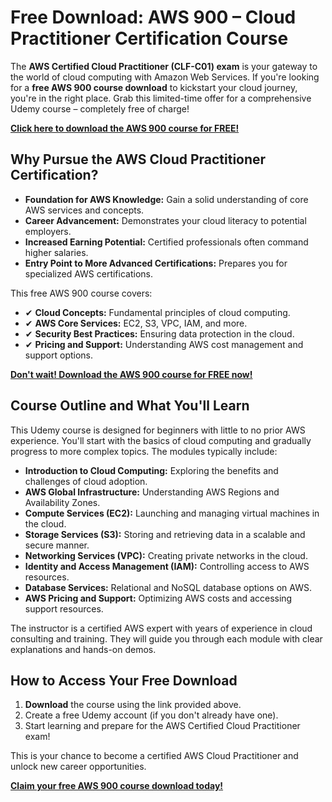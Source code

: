 # Free Download: AWS 900 – Cloud Practitioner Certification Course

The **AWS Certified Cloud Practitioner (CLF-C01) exam** is your gateway to the world of cloud computing with Amazon Web Services. If you're looking for a **free AWS 900 course download** to kickstart your cloud journey, you're in the right place. Grab this limited-time offer for a comprehensive Udemy course – completely free of charge!

[**Click here to download the AWS 900 course for FREE!**](https://udemywork.com/aws-900)

## Why Pursue the AWS Cloud Practitioner Certification?

*   **Foundation for AWS Knowledge:** Gain a solid understanding of core AWS services and concepts.
*   **Career Advancement:** Demonstrates your cloud literacy to potential employers.
*   **Increased Earning Potential:** Certified professionals often command higher salaries.
*   **Entry Point to More Advanced Certifications:** Prepares you for specialized AWS certifications.

This free AWS 900 course covers:

*   ✔ **Cloud Concepts:** Fundamental principles of cloud computing.
*   ✔ **AWS Core Services:** EC2, S3, VPC, IAM, and more.
*   ✔ **Security Best Practices:** Ensuring data protection in the cloud.
*   ✔ **Pricing and Support:** Understanding AWS cost management and support options.

[**Don't wait! Download the AWS 900 course for FREE now!**](https://udemywork.com/aws-900)

## Course Outline and What You'll Learn

This Udemy course is designed for beginners with little to no prior AWS experience. You'll start with the basics of cloud computing and gradually progress to more complex topics. The modules typically include:

*   **Introduction to Cloud Computing:** Exploring the benefits and challenges of cloud adoption.
*   **AWS Global Infrastructure:** Understanding AWS Regions and Availability Zones.
*   **Compute Services (EC2):** Launching and managing virtual machines in the cloud.
*   **Storage Services (S3):** Storing and retrieving data in a scalable and secure manner.
*   **Networking Services (VPC):** Creating private networks in the cloud.
*   **Identity and Access Management (IAM):** Controlling access to AWS resources.
*   **Database Services:** Relational and NoSQL database options on AWS.
*   **AWS Pricing and Support:** Optimizing AWS costs and accessing support resources.

The instructor is a certified AWS expert with years of experience in cloud consulting and training. They will guide you through each module with clear explanations and hands-on demos.

## How to Access Your Free Download

1.  **Download** the course using the link provided above.
2.  Create a free Udemy account (if you don't already have one).
3.  Start learning and prepare for the AWS Certified Cloud Practitioner exam!

This is your chance to become a certified AWS Cloud Practitioner and unlock new career opportunities.

**[Claim your free AWS 900 course download today!](https://udemywork.com/aws-900)**
